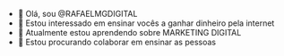 - 👋 Olá, sou @RAFAELMGDIGITAL
- 👀 Estou interessado em ensinar vocês a ganhar dinheiro pela internet
- 🌱 Atualmente estou aprendendo sobre MARKETING DIGITAL
- 💞️ Estou procurando colaborar em ensinar as pessoas
  


<!---
RAFAELMGDIGITAL/RAFAELMGDIGITAL is a ✨ special ✨ repository because its `README.md` (this file) appears on your GitHub profile.
You can click the Preview link to take a look at your changes.
--->
